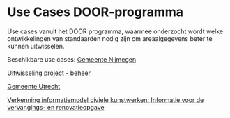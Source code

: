 # Use Cases DOOR-programma
Use cases vanuit het DOOR programma, waarmee onderzocht wordt welke ontwikkelingen van standaarden nodig zijn om areaalgegevens beter te kunnen uitwisselen.

Beschikbare use cases:
[Gemeente Nijmegen](https://docs.crow.nl/use-cases-door/nijmegen/)

[Uitwisseling project - beheer](https://docs.crow.nl/use-cases-door/project-beheer)

[Gemeente Utrecht](https://docs.crow.nl/use-cases-door/utrecht)

[Verkenning informatiemodel civiele kunstwerken: Informatie voor de vervangings- en renovatieopgave](https://docs.crow.nl/use-cases-door/imkunstwerken)




